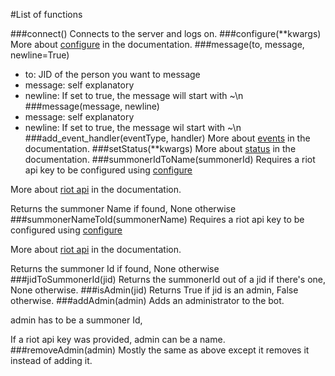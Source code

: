 #List of functions

###connect()
Connects to the server and logs on.
###configure(**kwargs)
More about [configure](doc/configure.md) in the documentation.
###message(to, message, newline=True)
* to: JID of the person you want to message
* message: self explanatory
* newline: If set to true, the message will start with ~\n
###message(message, newline)
* message: self explanatory
* newline: If set to true, the message wil start with ~\n
###add_event_handler(eventType, handler)
More about [events](doc/events.md) in the documentation.
###setStatus(**kwargs)
More about [status](doc/status.md) in the documentation.
###summonerIdToName(summonerId)
Requires a riot api key to be configured using [configure](doc/configure)

More about [riot api](doc/riotapi.md) in the documentation.

Returns the summoner Name if found, None otherwise
###summonerNameToId(summonerName)
Requires a riot api key to be configured using [configure](doc/configure)

More about [riot api](doc/riotapi.md) in the documentation.

Returns the summoner Id if found, None otherwise
###jidToSummonerId(jid)
Returns the summonerId out of a jid if there's one, None otherwise.
###isAdmin(jid)
Returns True if jid is an admin, False otherwise.
###addAdmin(admin)
Adds an administrator to the bot.

admin has to be a summoner Id,

If a riot api key was provided, admin can be a name.
###removeAdmin(admin)
Mostly the same as above except it removes it instead of adding it.